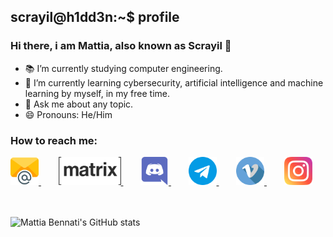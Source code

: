 ## scrayil@h1dd3n:~$ profile

### Hi there, i am Mattia, also known as Scrayil 👋

<!--
**Scrayil/Scrayil** is a ✨ _special_ ✨ repository because its `README.md` (this file) appears on your GitHub profile.
-->

- 📚 I’m currently studying computer engineering.
- 🌱 I’m currently learning cybersecurity, artificial intelligence and machine learning by myself, in my free time.
- 💬 Ask me about any topic.
- 😄 Pronouns: He/Him

### How to reach me:
<a href="mailto:mattia.bennati@mailbox.org">
  <img src="https://github.com/Scrayil/Scrayil/blob/master/email.png" width="45" height="45">
</a>&nbsp;&nbsp;&nbsp;&nbsp;&nbsp;&nbsp;
<a href="https://matrix.to/#/@scrayil:matrix.org">
  <img src="https://github.com/Scrayil/Scrayil/blob/master/matrix.svg" width="100" height="45">
</a>&nbsp;&nbsp;&nbsp;&nbsp;&nbsp;&nbsp;
<a href="https://discordapp.com/users/481689811619545101">
  <img src="https://github.com/Scrayil/Scrayil/blob/master/discord.png" width="45" height="45">
</a>&nbsp;&nbsp;&nbsp;&nbsp;&nbsp;&nbsp;
<a href="https://t.me/Scrayil">
  <img src="https://github.com/Scrayil/Scrayil/blob/master/telegram.png" width="45" height="45">
</a>&nbsp;&nbsp;&nbsp;&nbsp;&nbsp;&nbsp;
<a href="https://vimeo.com/user135105416">
  <img src="https://github.com/Scrayil/Scrayil/blob/master/vimeo.png" width="45" height="45">
</a>&nbsp;&nbsp;&nbsp;&nbsp;&nbsp;&nbsp;
<a href="https://www.instagram.com/mattia.bennati/">
  <img src="https://github.com/Scrayil/Scrayil/blob/master/instagram.png" width="45" height="45">
</a>&nbsp;&nbsp;&nbsp;&nbsp;&nbsp;&nbsp;

<br>
<br>

<!-- The following line shows an image containing the github stats -->
![Mattia Bennati's GitHub stats](https://github-readme-stats.vercel.app/api?username=Scrayil&theme=onedark&ivate=true&count_private=true&show_icons=true)
